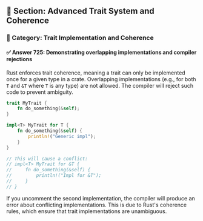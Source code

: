 ## 📘 Section: Advanced Trait System and Coherence  
### 🔹 Category: Trait Implementation and Coherence  
#### ✅ Answer 725: Demonstrating overlapping implementations and compiler rejections

Rust enforces trait coherence, meaning a trait can only be implemented once for a given type in a crate. Overlapping implementations (e.g., for both `T` and `&T` where `T` is any type) are not allowed. The compiler will reject such code to prevent ambiguity.

```rust
trait MyTrait {
    fn do_something(&self);
}

impl<T> MyTrait for T {
    fn do_something(&self) {
        println!("Generic impl");
    }
}

// This will cause a conflict:
// impl<T> MyTrait for &T {
//     fn do_something(&self) {
//         println!("Impl for &T");
//     }
// }
```

If you uncomment the second implementation, the compiler will produce an error about conflicting implementations. This is due to Rust's coherence rules, which ensure that trait implementations are unambiguous.
